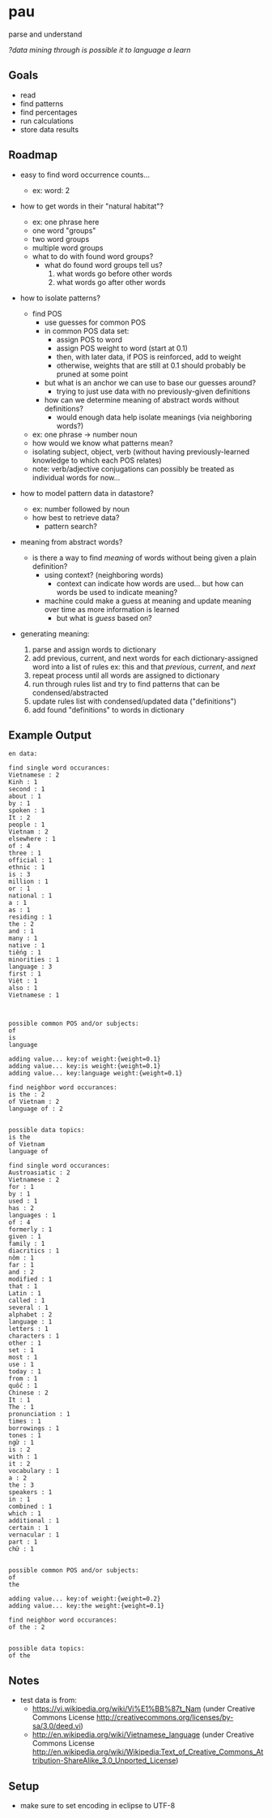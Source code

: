 pau
===

parse and understand

_?data mining through is possible it to language a learn_

## Goals

- read
- find patterns
- find percentages
- run calculations
- store data results

## Roadmap

- easy to find word occurrence counts...
  - ex: word: 2
- how to get words in their "natural habitat"?
  - ex: one phrase here
  - one word "groups"
  - two word groups
  - multiple word groups
  - what to do with found word groups?
    - what do found word groups tell us?
      1. what words go before other words
      2. what words go after other words
- how to isolate patterns?
  - find POS
    - use guesses for common POS
    - in common POS data set:
      - assign POS to word
      - assign POS weight to word (start at 0.1)
      - then, with later data, if POS is reinforced, add to weight
      - otherwise, weights that are still at 0.1 should probably be pruned at some point
    - but what is an anchor we can use to base our guesses around?
      - trying to just use data with no previously-given definitions
    - how can we determine meaning of abstract words without definitions?
      - would enough data help isolate meanings (via neighboring words?)
  - ex: one phrase -> number noun
  - how would we know what patterns mean?
  - isolating subject, object, verb (without having previously-learned knowledge to which each POS relates)
  - note: verb/adjective conjugations can possibly be treated as individual words for now...
- how to model pattern data in datastore?
  - ex: number followed by noun
  - how best to retrieve data?
    - pattern search?
- meaning from abstract words?
  - is there a way to find _meaning_ of words without being given a plain definition?
    - using context? (neighboring words)
      - context can indicate how words are used... but how can words be used to indicate meaning?
    - machine could make a guess at meaning and update meaning over time as more information is learned
      - but what is _guess_ based on?
      
- generating meaning:
  1. parse and assign words to dictionary
  2. add previous, current, and next words for each dictionary-assigned word into a list of rules
    ex: this and that _previous_, _current_, and _next_
  3. repeat process until all words are assigned to dictionary
  4. run through rules list and try to find patterns that can be condensed/abstracted
  5. update rules list with condensed/updated data ("definitions")
  6. add found "definitions" to words in dictionary

## Example Output

    en data:

    find single word occurances:
    Vietnamese : 2
    Kinh : 1
    second : 1
    about : 1
    by : 1
    spoken : 1
    It : 2
    people : 1
    Vietnam : 2
    elsewhere : 1
    of : 4
    three : 1
    official : 1
    ethnic : 1
    is : 3
    million : 1
    or : 1
    national : 1
    a : 1
    as : 1
    residing : 1
    the : 2
    and : 1
    many : 1
    native : 1
    tiếng : 1
    minorities : 1
    language : 3
    first : 1
    Việt : 1
    also : 1﻿
    Vietnamese : 1
    


    possible common POS and/or subjects:
    of
    is
    language

    adding value... key:of weight:{weight=0.1}
    adding value... key:is weight:{weight=0.1}
    adding value... key:language weight:{weight=0.1}

    find neighbor word occurances:
    is the : 2
    of Vietnam : 2
    language of : 2


    possible data topics:
    is the
    of Vietnam
    language of

    find single word occurances:
    Austroasiatic : 2
    Vietnamese : 2
    for : 1
    by : 1
    used : 1
    has : 2
    languages : 1
    of : 4
    formerly : 1
    given : 1
    family : 1
    diacritics : 1
    nôm : 1
    far : 1
    and : 2
    modified : 1
    that : 1
    Latin : 1
    called : 1
    several : 1
    alphabet : 2
    language : 1
    letters : 1
    characters : 1
    other : 1
    set : 1
    most : 1
    use : 1
    today : 1
    from : 1
    quốc : 1
    Chinese : 2
    It : 1
    The : 1
    pronunciation : 1
    times : 1
    borrowings : 1
    tones : 1
    ngữ : 1
    is : 2
    with : 1
    it : 2
    vocabulary : 1
    a : 2
    the : 3
    speakers : 1
    in : 1
    combined : 1
    which : 1
    additional : 1
    certain : 1
    vernacular : 1
    part : 1
    chữ : 1


    possible common POS and/or subjects:
    of
    the

    adding value... key:of weight:{weight=0.2}
    adding value... key:the weight:{weight=0.1}

    find neighbor word occurances:
    of the : 2


    possible data topics:
    of the

## Notes

- test data is from:
  - https://vi.wikipedia.org/wiki/Vi%E1%BB%87t_Nam (under Creative Commons License http://creativecommons.org/licenses/by-sa/3.0/deed.vi)
  - http://en.wikipedia.org/wiki/Vietnamese_language (under Creative Commons License http://en.wikipedia.org/wiki/Wikipedia:Text_of_Creative_Commons_Attribution-ShareAlike_3.0_Unported_License)
  
## Setup

- make sure to set encoding in eclipse to UTF-8